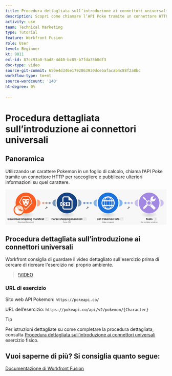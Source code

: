 ```yaml
---
title: Procedura dettagliata sull’introduzione ai connettori universali
description: Scopri come chiamare l’API Poke tramite un connettore HTTP per raccogliere e pubblicare informazioni su un carattere Pokemon, il tutto in [!DNL Adobe Workfront Fusion].
activity: use
team: Technical Marketing
type: Tutorial
feature: Workfront Fusion
role: User
level: Beginner
kt: 9011
exl-id: 87cc93a0-5ad8-4d40-bc85-b7fda35b0df3
doc-type: video
source-git-commit: 650e4d346e1792863930dcebafacab4c88f2a8bc
workflow-type: tm+mt
source-wordcount: '140'
ht-degree: 0%

---
```


# Procedura dettagliata sull’introduzione ai connettori universali

## Panoramica

Utilizzando un carattere Pokemon in un foglio di calcolo, chiama l’API Poke tramite un connettore HTTP per raccogliere e pubblicare ulteriori informazioni su quel carattere.

![Immagine dello scenario di fusione](assets/universal-connectors-and-routing-1.png)

## Procedura dettagliata sull’introduzione ai connettori universali

Workfront consiglia di guardare il video dettagliato sull&#39;esercizio prima di cercare di ricreare l&#39;esercizio nel proprio ambiente.

>[!VIDEO](https://video.tv.adobe.com/v/335270/?quality=12&learn=on)

### URL di esercizio

Sito web API Pokemon: `https://pokeapi.co/`

URL dell’esercizio: `https://pokeapi.co/api/v2/pokemon/{Character}`

>[!TIP]
>
>Per istruzioni dettagliate su come completare la procedura dettagliata, consulta [Procedura dettagliata sull’introduzione ai connettori universali](https://experienceleague.adobe.com/docs/workfront-learn/tutorials-workfront/fusion/exercises/introduction-to-universal-connectors.html?lang=en) esercizio fisico.


## Vuoi saperne di più? Si consiglia quanto segue:

[Documentazione di Workfront Fusion](https://experienceleague.adobe.com/docs/workfront/using/adobe-workfront-fusion/workfront-fusion-2.html?lang=en)

